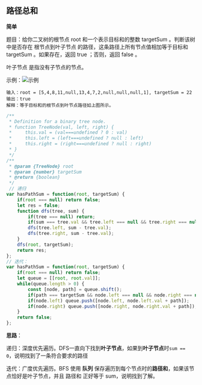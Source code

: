 ## 路径总和

**简单**

题目：给你二叉树的根节点 root 和一个表示目标和的整数 targetSum 。判断该树中是否存在 根节点到叶子节点 的路径，这条路径上所有节点值相加等于目标和 targetSum 。如果存在，返回 true ；否则，返回 false 。

叶子节点 是指没有子节点的节点。

示例：![示例](D:\study\算法\Just_GLA\assets\images\pathsum1.jpg)

```
输入：root = [5,4,8,11,null,13,4,7,2,null,null,null,1], targetSum = 22
输出：true
解释：等于目标和的根节点到叶节点路径如上图所示。
```

```javascript
/**
 * Definition for a binary tree node.
 * function TreeNode(val, left, right) {
 *     this.val = (val===undefined ? 0 : val)
 *     this.left = (left===undefined ? null : left)
 *     this.right = (right===undefined ? null : right)
 * }
 */
/**
 * @param {TreeNode} root
 * @param {number} targetSum
 * @return {boolean}
 */
 // 递归 
var hasPathSum = function(root, targetSum) {
    if(root === null) return false;
    let res = false;
    function dfs(tree, sum) {
        if(tree === null) return;
        if(sum === tree.val && tree.left === null && tree.right === null) res = true;
        dfs(tree.left, sum - tree.val);
        dfs(tree.right, sum - tree.val);
    }
    dfs(root, targetSum);
    return res;
};
// 迭代：
var hasPathSum = function(root, targetSum) {
    if(root === null) return false;
    let queue = [[root, root.val]];
    while(queue.length > 0) {
        const [node, path] = queue.shift();
        if(path === targetSum && node.left === null && node.right === null) return true;
        if(node.left) queue.push([node.left, node.left.val + path]);
        if(node.right) queue.push([node.right, node.right.val + path]);
    }
    return false;
};
```

**思路**：

递归：深度优先遍历。DFS一直向下找到**叶子节点**，如果到**叶子节点**时`sum == 0`，说明找到了一条符合要求的路径

迭代：广度优先遍历。BFS 使用 **队列** 保存遍历到每个节点时的**路径和**，如果该节点恰好是叶子节点，并且 路径和 正好等于 sum，说明找到了解。

